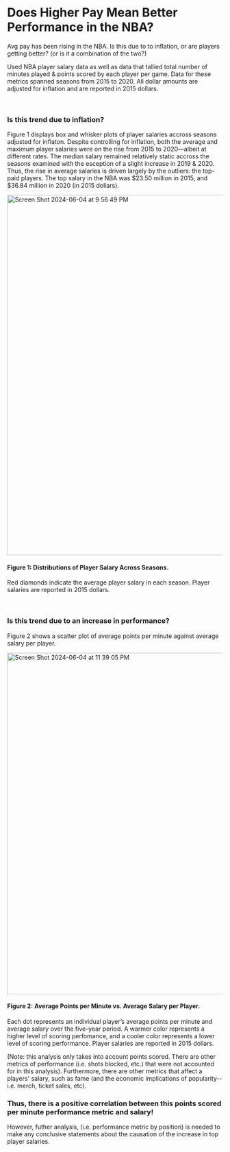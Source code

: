 # Does Higher Pay Mean Better Performance in the NBA?

Avg pay has been rising in the NBA.  Is this  due to to inflation, or are players getting better? (or is it a combination of the two?)

Used NBA player salary data as well as data that tallied total number of minutes played & points scored by each player per game.
Data for these metrics spanned seasons from 2015 to 2020.
All dollar amounts are adjusted for inflation and are reported in 2015 dollars. 

</br>

### Is this trend due to inflation?

Figure 1 displays box and whisker plots of player salaries accross seasons adjusted for inflaton.
Despite controlling for inflation, both the average and maximum player salaries were on the rise from 2015 to 2020—albeit at different rates. 
The median salary remained relatively static accross the seasons examined with the esception of a slight increase in 2019 & 2020.  Thus, the rise in average salaries is driven largely by the outliers: the top-paid players. The top salary in the NBA was $23.50 million in 2015, and $36.84 million in 2020 (in 2015 dollars). 


<img width="841" alt="Screen Shot 2024-06-04 at 9 56 49 PM" src="https://github.com/camilledamore/Pay-vs-Performance-in-NBA/assets/157072047/7104f68c-d16f-44b4-9c99-71419479509d">

#### Figure 1: Distributions of Player Salary Across Seasons. 
Red diamonds indicate the average player salary in each season. Player salaries are reported in 2015 dollars.

</br>

### Is this trend due to an increase in performance? 

Figure 2 shows a scatter plot of average points per minute against average salary per player. 

<img width="797" alt="Screen Shot 2024-06-04 at 11 39 05 PM" src="https://github.com/camilledamore/Pay-vs-Performance-in-NBA/assets/157072047/c9ebd1b5-2c10-45d7-bbcf-d7f46c9ed9d0">

#### Figure 2: Average Points per Minute vs. Average Salary per Player.
Each dot represents an individual player’s average points per minute and average salary over the five-year period. A warmer color represents a higher level of scoring perfomance, and a cooler color represents a lower level of scoring performance. Player salaries are reported in 2015 dollars.

(Note: this analysis only takes into account points scored.  There are other metrics of performance (i.e. shots blocked, etc.) that were not accounted for in this analysis). Furthermore, there are other metrics that  affect a players' salary, such as fame (and the economic implications of popularity-- i.e. merch, ticket sales, etc). 

### Thus, there is a positive correlation between this points scored per minute performance metric and salary!

However, futher analysis, (i.e. performance metric by position) is needed to make any conclusive statements about the causation of the increase in top player salaries.  


